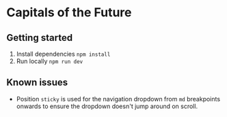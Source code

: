 # Capitals of the Future

## Getting started

1. Install dependencies `npm install`
2. Run locally `npm run dev`

## Known issues

- Position `sticky` is used for the navigation dropdown from `md` breakpoints onwards to ensure the dropdown doesn't jump around on scroll.
